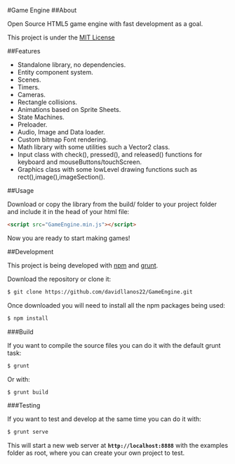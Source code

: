 #Game Engine
##About

Open Source HTML5 game engine with fast development as a goal.

This project is under the [MIT License](http://opensource.org/licenses/mit-license.php)

##Features
* Standalone library, no dependencies.
* Entity component system.
* Scenes.
* Timers.
* Cameras.
* Rectangle collisions.
* Animations based on Sprite Sheets.
* State Machines.
* Preloader.
* Audio, Image and Data loader.
* Custom bitmap Font rendering.
* Math library with some utilities such a Vector2 class.
* Input class with check(), pressed(), and released() functions for keyboard and mouseButtons/touchScreen.
* Graphics class with some lowLevel drawing functions such as rect(),image(),imageSection().

##Usage

Download or copy the library from the build/ folder to your project folder and include it in the head of your html file:

```html
<script src="GameEngine.min.js"></script>
```
Now you are ready to start making games!

##Development

This project is being developed with [npm](https://www.npmjs.com/) and [grunt](http://gruntjs.com/).

Download the repository or clone it:

```bash
$ git clone https://github.com/davidllanos22/GameEngine.git
```
Once downloaded you will need to install all the npm packages being used:


```bash
$ npm install
```

###Build

If you want to compile the source files you can do it with the default grunt task:


```bash
$ grunt
```

Or with:

```bash
$ grunt build
```



###Testing

If you want to test and develop at the same time you can do it with:

```bash
$ grunt serve
```

This will start a new web server at **`http://localhost:8888`** with the examples folder as root, where you can create your own project to test.

